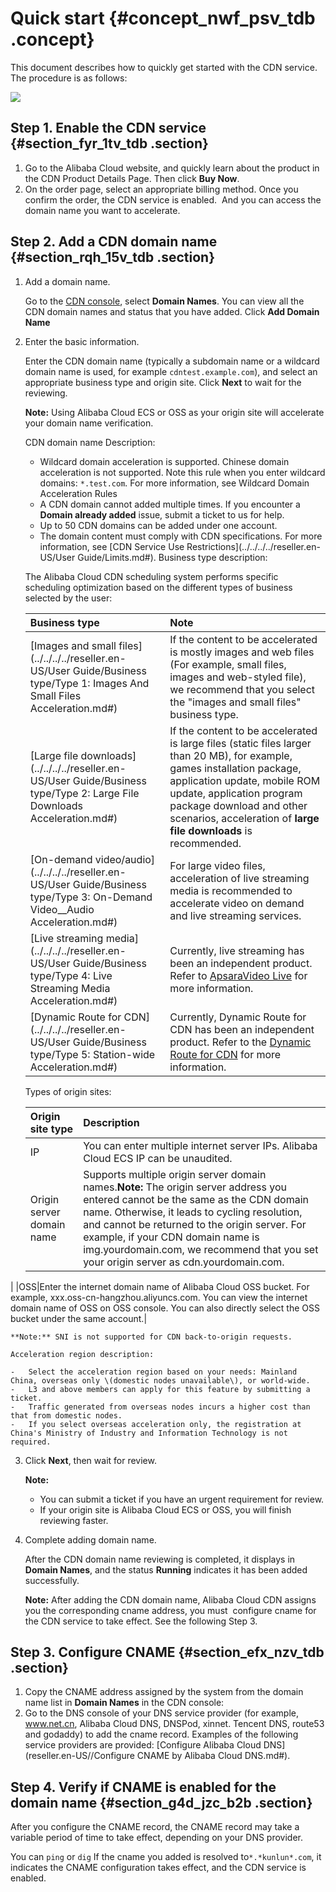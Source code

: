 # Quick start {#concept_nwf_psv_tdb .concept}

This document describes how to quickly get started with the CDN service. The procedure is as follows:

![](http://static-aliyun-doc.oss-cn-hangzhou.aliyuncs.com/assets/img/5111/15444956056046_en-US.png)

## Step 1. Enable the CDN service {#section_fyr_1tv_tdb .section}

1.  Go to the Alibaba Cloud website, and quickly learn about the product in the CDN Product Details Page. Then click **Buy Now**.
2.  On the order page, select an appropriate billing method. Once you confirm the order, the CDN service is enabled.  And you can access the domain name you want to accelerate.

## Step 2. Add a CDN domain name {#section_rqh_15v_tdb .section}

1.  Add a domain name.

    Go to the [CDN console](https://cdn.console.aliyun.com), select **Domain Names**. You can view all the CDN domain names and status that you have added. Click **Add Domain Name**

2.  Enter the basic information.

    Enter the CDN domain name \(typically a subdomain name or a wildcard domain name is used, for example `cdntest.example.com`\), and select an appropriate business type and origin site. Click **Next** to wait for the reviewing.

    **Note:** Using Alibaba Cloud ECS or OSS as your origin site will accelerate your domain name verification.

    CDN domain name Description:

    -   Wildcard domain acceleration is supported. Chinese domain acceleration is not supported. Note this rule when you enter wildcard domains: `*.test.com`. For more information, see Wildcard Domain Acceleration Rules
    -   A CDN domain cannot added multiple times. If you encounter a **Domain already added** issue, submit a ticket to us for help.
    -   Up to 50 CDN domains can be added under one account.
    -   The domain content must comply with CDN specifications. For more information, see [CDN Service Use Restrictions](../../../../reseller.en-US/User Guide/Limits.md#).
    Business type description:

    The Alibaba Cloud CDN scheduling system performs specific scheduling optimization based on the different types of business selected by the user:

    |Business type|Note|
    |:------------|:---|
    |[Images and small files](../../../../reseller.en-US/User Guide/Business type/Type 1: Images And Small Files Acceleration.md#)|If the content to be accelerated is mostly images and web files \(For example, small files, images and web-styled file\), we recommend that you select the "images and small files" business type.|
    |[Large file downloads](../../../../reseller.en-US/User Guide/Business type/Type 2: Large File Downloads Acceleration.md#)|If the content to be accelerated is large files \(static files larger than 20 MB\), for example, games installation package, application update, mobile ROM update, application program package download and other scenarios, acceleration of **large file downloads** is recommended.|
    |[On-demand video/audio](../../../../reseller.en-US/User Guide/Business type/Type 3: On-Demand Video__Audio Acceleration.md#)|For large video files, acceleration of live streaming media is recommended to accelerate video on demand and live streaming services.|
    |[Live streaming media](../../../../reseller.en-US/User Guide/Business type/Type 4: Live Streaming Media Acceleration.md#)|Currently, live streaming has been an independent product. Refer to [ApsaraVideo Live](https://www.alibabacloud.com/product/apsaravideo-for-live) for more information.|
    |[Dynamic Route for CDN](../../../../reseller.en-US/User Guide/Business type/Type 5: Station-wide Acceleration.md#)|Currently, Dynamic Route for CDN has been an independent product. Refer to the [Dynamic Route for CDN](https://www.alibabacloud.com/product/dcdn) for more information.|

    Types of origin sites:

    |Origin site type|Description|
    |:---------------|:----------|
    |IP|You can enter multiple internet server IPs. Alibaba Cloud ECS IP can be unaudited.|
    |Origin server domain name|Supports multiple origin server domain names.**Note:** The origin server address you entered cannot be the same as the CDN domain name. Otherwise, it leads to cycling resolution, and cannot be returned to the origin server. For example, if your CDN domain name is img.yourdomain.com, we recommend that you set your origin server as cdn.yourdomain.com.

|
    |OSS|Enter the internet domain name of Alibaba Cloud OSS bucket. For example, xxx.oss-cn-hangzhou.aliyuncs.com. You can view the internet domain name of OSS on OSS console. You can also directly select the OSS bucket under the same account.|

    **Note:** SNI is not supported for CDN back-to-origin requests.

    Acceleration region description:

    -   Select the acceleration region based on your needs: Mainland China, overseas only \(domestic nodes unavailable\), or world-wide.
    -   L3 and above members can apply for this feature by submitting a ticket.
    -   Traffic generated from overseas nodes incurs a higher cost than that from domestic nodes.
    -   If you select overseas acceleration only, the registration at China's Ministry of Industry and Information Technology is not required.
3.  Click **Next**, then wait for review.

    **Note:** 

    -   You can submit a ticket if you have an urgent requirement for review.
    -   If your origin site is Alibaba Cloud ECS or OSS, you will finish reviewing faster.
4.  Complete adding domain name.

    After the CDN domain name reviewing is completed, it displays in **Domain Names**, and the status **Running** indicates it has been added successfully.

    **Note:** After adding the CDN domain name, Alibaba Cloud CDN assigns you the corresponding cname address, you must  configure cname for the CDN service to take effect. See the following Step 3.


## Step 3. Configure CNAME {#section_efx_nzv_tdb .section}

1.  Copy the CNAME address assigned by the system from the domain name list in **Domain Names** in the CDN console:
2.  Go to the DNS console of your DNS service provider \(for example, www.net.cn, Alibaba Cloud DNS, DNSPod, xinnet. Tencent DNS, route53 and godaddy\) to add the cname record. Examples of the following service providers are provided: [Configure Alibaba Cloud DNS](reseller.en-US//Configure CNAME by Alibaba Cloud DNS.md#).

## Step 4. Verify if CNAME is enabled for the domain name {#section_g4d_jzc_b2b .section}

After you configure the CNAME record, the CNAME record may take a variable period of time to take effect, depending on your DNS provider.

You can `ping` or `dig` If the cname you added is resolved to`*.*kunlun*.com`, it indicates the CNAME configuration takes effect, and the CDN service is enabled.

